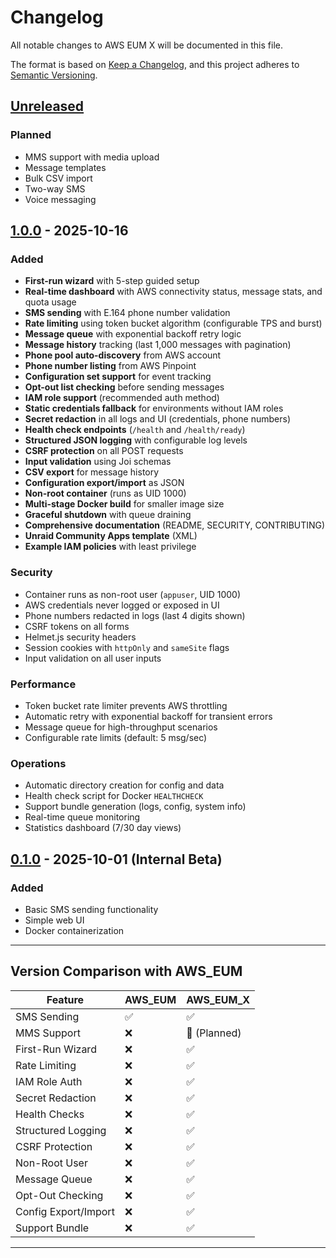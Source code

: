 # Changelog

All notable changes to AWS EUM X will be documented in this file.

The format is based on [Keep a Changelog](https://keepachangelog.com/en/1.0.0/),
and this project adheres to [Semantic Versioning](https://semver.org/spec/v2.0.0.html).

## [Unreleased]

### Planned
- MMS support with media upload
- Message templates
- Bulk CSV import
- Two-way SMS
- Voice messaging

## [1.0.0] - 2025-10-16

### Added
- **First-run wizard** with 5-step guided setup
- **Real-time dashboard** with AWS connectivity status, message stats, and quota usage
- **SMS sending** with E.164 phone number validation
- **Rate limiting** using token bucket algorithm (configurable TPS and burst)
- **Message queue** with exponential backoff retry logic
- **Message history** tracking (last 1,000 messages with pagination)
- **Phone pool auto-discovery** from AWS account
- **Phone number listing** from AWS Pinpoint
- **Configuration set support** for event tracking
- **Opt-out list checking** before sending messages
- **IAM role support** (recommended auth method)
- **Static credentials fallback** for environments without IAM roles
- **Secret redaction** in all logs and UI (credentials, phone numbers)
- **Health check endpoints** (`/health` and `/health/ready`)
- **Structured JSON logging** with configurable log levels
- **CSRF protection** on all POST requests
- **Input validation** using Joi schemas
- **CSV export** for message history
- **Configuration export/import** as JSON
- **Non-root container** (runs as UID 1000)
- **Multi-stage Docker build** for smaller image size
- **Graceful shutdown** with queue draining
- **Comprehensive documentation** (README, SECURITY, CONTRIBUTING)
- **Unraid Community Apps template** (XML)
- **Example IAM policies** with least privilege

### Security
- Container runs as non-root user (`appuser`, UID 1000)
- AWS credentials never logged or exposed in UI
- Phone numbers redacted in logs (last 4 digits shown)
- CSRF tokens on all forms
- Helmet.js security headers
- Session cookies with `httpOnly` and `sameSite` flags
- Input validation on all user inputs

### Performance
- Token bucket rate limiter prevents AWS throttling
- Automatic retry with exponential backoff for transient errors
- Message queue for high-throughput scenarios
- Configurable rate limits (default: 5 msg/sec)

### Operations
- Automatic directory creation for config and data
- Health check script for Docker `HEALTHCHECK`
- Support bundle generation (logs, config, system info)
- Real-time queue monitoring
- Statistics dashboard (7/30 day views)

## [0.1.0] - 2025-10-01 (Internal Beta)

### Added
- Basic SMS sending functionality
- Simple web UI
- Docker containerization

---

## Version Comparison with AWS_EUM

| Feature | AWS_EUM | AWS_EUM_X |
|---------|---------|-----------|
| SMS Sending | ✅ | ✅ |
| MMS Support | ❌ | 🚧 (Planned) |
| First-Run Wizard | ❌ | ✅ |
| Rate Limiting | ❌ | ✅ |
| IAM Role Auth | ❌ | ✅ |
| Secret Redaction | ❌ | ✅ |
| Health Checks | ❌ | ✅ |
| Structured Logging | ❌ | ✅ |
| CSRF Protection | ❌ | ✅ |
| Non-Root User | ❌ | ✅ |
| Message Queue | ❌ | ✅ |
| Opt-Out Checking | ❌ | ✅ |
| Config Export/Import | ❌ | ✅ |
| Support Bundle | ❌ | ✅ |

---

[Unreleased]: https://github.com/N85UK/UNRAID_Apps/compare/v1.0.0...HEAD
[1.0.0]: https://github.com/N85UK/UNRAID_Apps/releases/tag/v1.0.0
[0.1.0]: https://github.com/N85UK/UNRAID_Apps/releases/tag/v0.1.0
